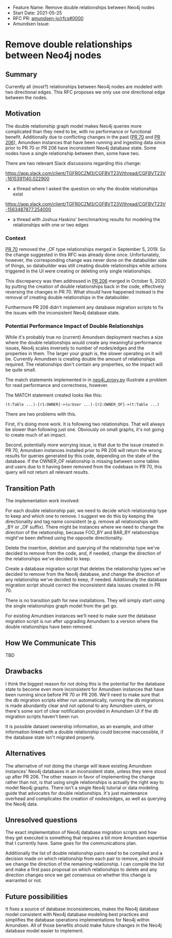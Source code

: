 - Feature Name: Remove double relationships between Neo4j nodes
- Start Date: 2021-05-25
- RFC PR: [amundsen-io/rfcs#0000](https://github.com/amundsen-io/rfcs/pull/0000)
- Amundsen Issue: 

# Remove double relationships between Neo4j nodes

## Summary

Currently all (most?) relationships between Neo4j nodes are modeled with
two directional edges. This RFC proposes we only use one directional edge
between the nodes.

## Motivation

The double relationship graph model makes Neo4j queries more complicated
than they need to be, with no performance or functional benefit. Additionally
due to conflicting changes in the past ([PR 70](https://github.com/amundsen-io/amundsenmetadatalibrary/pull/70)
and [PR 206](https://github.com/amundsen-io/amundsenmetadatalibrary/pull/206)),
Amundsen instances that have been running and ingesting data since prior to
PR 70 or PR 206 have inconsistent Neo4j database state. Some nodes have a
single relationship between then, some have two.

There are two relevant Slack discussions regarding this change:

https://app.slack.com/client/TGFR0CZM3/CGFBVT23V/thread/CGFBVT23V-1615391140.022900
- a thread where I asked the question on why the double relationships exist

https://app.slack.com/client/TGFR0CZM3/CGFBVT23V/thread/CGFBVT23V-1563487877.254000
- a thread with Joshua Haskins' benchmarking results for modeling the relationships
  with one or two edges

### Context

[PR 70](https://github.com/amundsen-io/amundsenmetadatalibrary/pull/70) removed
the _OF type relationships merged in September 5, 2019. So the change suggested
in this RFC was already done once. Unfortunately, however, the corresponding
change was never done on the databuilder side of things, so databuilder was still
creating double relationships while actions triggered in the UI were creating or
deleting only single relationships.

This discrepancy was then addressed in [PR 206](https://github.com/amundsen-io/amundsenmetadatalibrary/pull/206)
merged in October 5, 2020 by putting the creation of double relationships back in
the code, effectively reversing the changes in PR 70. What should have happened
instead is the removal of creating double relationships in the databuilder.

Furthermore PR 206 didn't implement any database migration scripts to fix the
issues with the inconsistent Neo4j database state.


### Potential Performance Impact of Double Relationships

While it's probably true no (current) Amundsen deployment reaches a size
where the double relationships would create any meaningful performance issues,
Neo4j scales inversely to number of nodes/edges and the properties in them.
The larger your graph is, the slower operating on it will be. Currently
Amundsen is creating double the amount of relationships required. The relationships
don't contain any properties, so the impact will be quite small.

The match statements implemented in in [neo4j_proxy.py](https://github.com/amundsen-io/amundsen/blob/main/metadata/metadata_service/proxy/neo4j_proxy.py#L1159)
illustrate a problem for read performance and correctness, however.

The MATCH statement created looks like this:

```
(t:Table ...)-[r1:OWNER]->(u:User ...)-[r2:OWNER_OF]->(t:Table ...)
```

There are two problems with this.

First, it's doing more work. It is following two relationships. That will
always be slower than following just one. Obviously on small graphs, it's
not going to create much of an impact.

Second, potentially more worrying issue, is that due to the issue created
in PR 70, Amundsen instances installed prior to PR 206 will return the
wrong results for queries generated by this code, depending on the state
of the database. If the OWNER_OF relationship is missing between some
tables and users due to it having been removed from the codebase in PR 70,
this query will not return all relevant results.


## Transition Path

The implementation work involved:

For each double relationship pair, we need to decide which relationship type
to keep and which one to remove. I suggest we do this by keeping the directionality
and tag name consistent (e.g. remove all relationships with _BY or _OF suffix).
There might be instances where we need to change the direction of the relationship,
because FOO_BY and BAR_BY relationships might've been defined using the opposite
directionality.

Delete the insertion, deletion and querying of the relationship type we've decided
to remove from the code, and, if needed, change the direction of the relationships
we've decided to keep.

Create a database migration script that deletes the relationship types we've
decided to remove from the Neo4j database, and change the direction of any
relationship we've decided to keep, if needed. Additionally the database migration
script should correct the inconsistent data issues created in PR 70.

There is no transition path for new installations. They will simply start using
the single relationships graph model from the get go.

For existing Amundsen instances we'll need to make sure the database migration
script is run after upgrading Amundsen to a version where the double relationships
have been removed.

## How We Communicate This

TBD

## Drawbacks

I think the biggest reason for not doing this is the potential for the database state
to become even more inconsistent for Amundsen instances that have been running since
before PR 70 or PR 206. We'll need to make sure that the db migration scripts either
run automatically, running the db migrations is made abundantly clear and not optional
to any Amundsen users, or there's some sort of clear notification provided in Amundsen
UI if the db migration scripts haven't been run.

It is possible dataset ownership information, as an example, and other information linked
with a double relationship could become inaccessible, if the database state isn't migrated
properly.


## Alternatives

The alternative of not doing the change will leave existing Amundsen instances' Neo4j
databases in an inconsistent state, unless they were stood up after PR 206. The other
reason in favor of implementing the change rather than not, is that using single
relationships is actually the right way to model Neo4j graphs. There isn't a single
Neo4j tutorial or data modeling guide that advocates for double relationships. It's
just maintenance overhead and complicates the creation of nodes/edges, as well as
querying the Neo4j data.

## Unresolved questions

The exact implementation of Neo4j database migration scripts and how they get executed
is something that requires a bit more Amundsen expertise that I currently have. Same
goes for the communications plan.

Additionally the list of double relationship pairs need to be compiled and a decision
made on which relationship from each pair to remove, and should we change the direction
of the remaining relationship. I can compile the list and make a first pass proposal
on which relationships to delete and any direction changes once we get consensus on
whether this change is warranted or not.

## Future possibilities

It fixes a source of database inconsistencies, makes the Neo4j database model
consistent with Neo4j database modeling best practices and simplifies the database
operations implementations for Neo4j within Amundsen. All of those benefits should
make future changes in the Neo4j database model easier to implement.